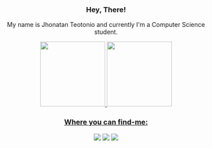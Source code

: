 <div align="center">
<h3>Hey, There!</h3>
<p>My name is Jhonatan Teotonio and currently I'm a Computer Science student.</p>
</div>

<div align="center">
  <a href="https://github.com/JhonatanTeotonio">
  <img height="150em" src="https://github-readme-stats.vercel.app/api?username=JhonatanTeotonio&show_icons=true&theme=dark&include_all_commits=true&count_private=true"/>
  <img height="150em" src="https://github-readme-stats.vercel.app/api/top-langs/?username=JhonatanTeotonio&layout=compact&langs_count=7&theme=dark"/>
</div>

<div align="center">
<h3>Where you can find-me: </h3>
  <a href="https://www.linkedin.com/in/jhonatanteotonio/" target="_blank"><img src="https://img.shields.io/badge/LinkedIn-0077B5?style=for-the-badge&logo=linkedin&logoColor=white" target="_blank"></a>
  <a href="https://www.instagram.com/jho.teotonio/" target="_blank"><img src="https://img.shields.io/badge/-Instagram-%23E4405F?style=for-the-badge&logo=instagram&logoColor=white" target="_blank"></a>
 	<a href="mailto:jhonatanteotonio@gmail.com" target="_blank"><img src="https://img.shields.io/badge/Gmail-D14836?style=for-the-badge&logo=gmail&logoColor=white" target="_blank"></a>
</div>
